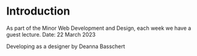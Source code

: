 # Introduction
As part of the Minor Web Development and Design, each week we have a guest lecture.
Date: 22 March 2023

Developing as a designer by Deanna Basschert
